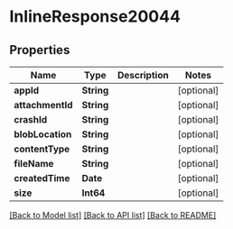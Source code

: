 # InlineResponse20044

## Properties
Name | Type | Description | Notes
------------ | ------------- | ------------- | -------------
**appId** | **String** |  | [optional] 
**attachmentId** | **String** |  | [optional] 
**crashId** | **String** |  | [optional] 
**blobLocation** | **String** |  | [optional] 
**contentType** | **String** |  | [optional] 
**fileName** | **String** |  | [optional] 
**createdTime** | **Date** |  | [optional] 
**size** | **Int64** |  | [optional] 

[[Back to Model list]](../README.md#documentation-for-models) [[Back to API list]](../README.md#documentation-for-api-endpoints) [[Back to README]](../README.md)


